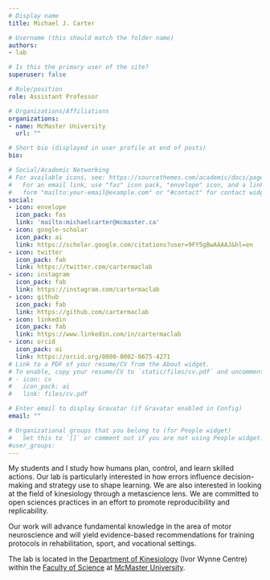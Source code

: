 ```yaml
---
# Display name
title: Michael J. Carter

# Username (this should match the folder name)
authors:
- lab

# Is this the primary user of the site?
superuser: false

# Role/position
role: Assistant Professor

# Organizations/Affiliations
organizations:
- name: McMaster University
  url: ""

# Short bio (displayed in user profile at end of posts)
bio: 

# Social/Academic Networking
# For available icons, see: https://sourcethemes.com/academic/docs/page-builder/#icons
#   For an email link, use "fas" icon pack, "envelope" icon, and a link in the
#   form "mailto:your-email@example.com" or "#contact" for contact widget.
social:
- icon: envelope
  icon_pack: fas
  link: 'mailto:michaelcarter@mcmaster.ca'
- icon: google-scholar
  icon_pack: ai
  link: https://scholar.google.com/citations?user=9FY5gBwAAAAJ&hl=en
- icon: twitter
  icon_pack: fab
  link: https://twitter.com/cartermaclab
- icon: instagram
  icon_pack: fab
  link: https://instagram.com/cartermaclab
- icon: github
  icon_pack: fab
  link: https://github.com/cartermaclab
- icon: linkedin
  icon_pack: fab
  link: https://www.linkedin.com/in/cartermaclab
- icon: orcid
  icon_pack: ai
  link: https://orcid.org/0000-0002-0675-4271
# Link to a PDF of your resume/CV from the About widget.
# To enable, copy your resume/CV to `static/files/cv.pdf` and uncomment the lines below.
# - icon: cv
#   icon_pack: ai
#   link: files/cv.pdf

# Enter email to display Gravatar (if Gravatar enabled in Config)
email: ""

# Organizational groups that you belong to (for People widget)
#   Set this to `[]` or comment out if you are not using People widget.
#user_groups:
---
```


My students and I study how humans plan, control, and learn skilled actions. Our lab is particularly interested in how errors influence decision-making and strategy use to shape learning. We are also interested in looking at the field of kinesiology through a metascience lens. We are committed to open sciences practices in an effort to promote reproducibility and replicability. 

Our work will advance fundamental knowledge in the area of motor neuroscience and will yield evidence-based recommendations for training protocols in rehabilitation, sport, and vocational settings.

The lab is located in the [Department of Kinesiology](https://www.science.mcmaster.ca/kinesiology/) (Ivor Wynne Centre) within the [Faculty of Science](https://www.science.mcmaster.ca/) at [McMaster University](https://www.mcmaster.ca/).
